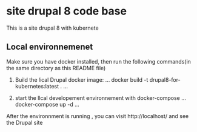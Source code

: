 # site drupal 8 code base
This is a site drupal 8 with kubernete

## Local environnemenet

Make sure you have docker installed, then run the following commands(in the same directory as this README file)
 1. Build the lical Drupal docker image:
  ...
  docker build -t drupal8-for-kubernetes:latest .
  ...

 2. start the llcal developement environnement with docker-compose
   ...
   docker-compose up -d
   ...

 After the environnment is running , you can visit http://localhost/ and see the Drupal site

